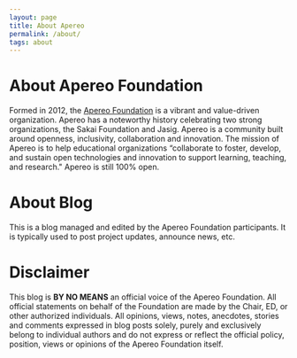 ```yaml
---
layout: page
title: About Apereo
permalink: /about/
tags: about
---
```


# About Apereo Foundation

Formed in 2012, the [Apereo Foundation](https://www.apereo.org) is a vibrant and value-driven organization. Apereo has a noteworthy history celebrating two strong organizations, the Sakai Foundation and Jasig. Apereo is a community built around openness, inclusivity, collaboration and innovation. The mission of Apereo is to help educational organizations “collaborate to foster, develop, and sustain open technologies and innovation to support learning, teaching, and research." Apereo is still 100% open.

# About Blog

This is a blog managed and edited by the Apereo Foundation participants. It is typically used to post project updates, announce news, etc.

# Disclaimer

This blog is **BY NO MEANS** an official voice of the Apereo Foundation. All official statements on behalf of the Foundation are made by the Chair, ED, or other authorized individuals. All opinions, views, notes, anecdotes, stories and comments expressed in blog posts solely, purely and exclusively belong to individual authors and do not express or reflect the official policy, position, views or opinions of the Apereo Foundation itself.
